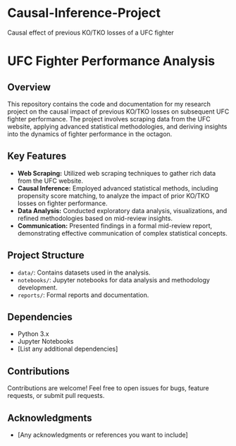 # Causal-Inference-Project
Causal effect of previous KO/TKO losses of a UFC fighter

# UFC Fighter Performance Analysis

## Overview
This repository contains the code and documentation for my research project on the causal impact of previous KO/TKO losses on subsequent UFC fighter performance. The project involves scraping data from the UFC website, applying advanced statistical methodologies, and deriving insights into the dynamics of fighter performance in the octagon.

## Key Features
- **Web Scraping:** Utilized web scraping techniques to gather rich data from the UFC website.
- **Causal Inference:** Employed advanced statistical methods, including propensity score matching, to analyze the impact of prior KO/TKO losses on fighter performance.
- **Data Analysis:** Conducted exploratory data analysis, visualizations, and refined methodologies based on mid-review insights.
- **Communication:** Presented findings in a formal mid-review report, demonstrating effective communication of complex statistical concepts.


## Project Structure
- `data/`: Contains datasets used in the analysis.
- `notebooks/`: Jupyter notebooks for data analysis and methodology development.
- `reports/`: Formal reports and documentation.

## Dependencies
- Python 3.x
- Jupyter Notebooks
- [List any additional dependencies]

## Contributions
Contributions are welcome! Feel free to open issues for bugs, feature requests, or submit pull requests.



## Acknowledgments
- [Any acknowledgments or references you want to include]

